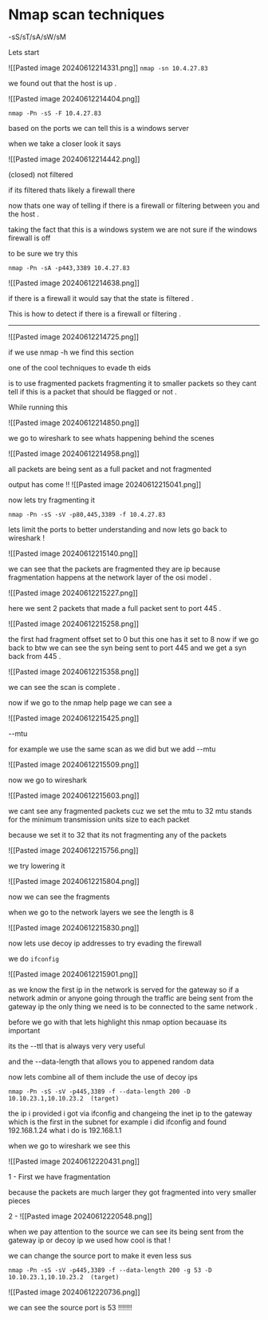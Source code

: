 
# Nmap scan techniques 

-sS/sT/sA/sW/sM


Lets start 

![[Pasted image 20240612214331.png]]
`nmap -sn 10.4.27.83`

we found out that the host is up .


![[Pasted image 20240612214404.png]]

`nmap -Pn -sS -F 10.4.27.83`


based on the ports we can tell this is a windows server

when we take a closer look it says

![[Pasted image 20240612214442.png]]

(closed) not filtered 

if its filtered thats likely a firewall there

now thats one way of telling if there is a firewall or filtering between you and the host .

taking the fact that this is a windows system we are not sure if the windows firewall is off 

to be sure we try this

`nmap -Pn -sA -p443,3389 10.4.27.83`

![[Pasted image 20240612214638.png]]

if there is a firewall it would say that the state is filtered .

This is how to detect if there is a firewall or filtering .

----------------------------------------


![[Pasted image 20240612214725.png]]

if we use nmap -h we find this section


one of the cool techniques to evade th eids

is to use fragmented packets fragmenting it to smaller packets so they cant tell if this is a packet that should be flagged or not .

While running this 

![[Pasted image 20240612214850.png]]

we go to wireshark to see whats happening behind the scenes

![[Pasted image 20240612214958.png]]

all packets are being sent as a full packet and not fragmented 

output has come !!
![[Pasted image 20240612215041.png]]


now lets try fragmenting it 

`nmap -Pn -sS -sV -p80,445,3389 -f 10.4.27.83`

lets limit the ports to better understanding and now lets go back to wireshark !

![[Pasted image 20240612215140.png]]

we can see that the packets are fragmented they are ip because fragmentation happens at the network layer of the osi model .


![[Pasted image 20240612215227.png]]

here we sent 2 packets that made a full packet sent to port 445 .


![[Pasted image 20240612215258.png]]

the first had fragment offset set to 0 but this one has it set to 8 now if we go back to  btw we can see the syn being sent to port 445 and we get a syn back from 445 .

![[Pasted image 20240612215358.png]]

we can see the scan is complete .

now if we go to the nmap help page we can see a 

![[Pasted image 20240612215425.png]]

--mtu 

for example we use the same scan as we did but we add --mtu

![[Pasted image 20240612215509.png]]


now we go to wireshark 



![[Pasted image 20240612215603.png]]

we cant see any fragmented packets cuz we set the mtu to 32 mtu stands for the minimum transmission units size to each packet

because we set it to 32 that its not fragmenting any of the packets 


![[Pasted image 20240612215756.png]]

we try lowering it

![[Pasted image 20240612215804.png]]

now we can see the fragments 

when we go to the network layers we see the length is 8 

![[Pasted image 20240612215830.png]]

now lets use decoy ip addresses to try evading the firewall 

we do 
`ifconfig `

![[Pasted image 20240612215901.png]]

as we know the first ip in the network is served for the gateway so if a network admin or anyone going through the traffic are being sent from the gateway ip the only thing we need is to be connected to the same network .

before we go with that lets highlight this nmap option becauase its important 

its the --ttl that is always very very useful

and the --data-length that allows you to appened random data 

now lets combine all of them include the use of decoy ips

`nmap -Pn -sS -sV -p445,3389 -f --data-length 200 -D 10.10.23.1,10.10.23.2  (target) `

the ip i provided i got via ifconfig and changeing the inet ip to the gateway which is the first in the subnet for example i did ifconfig and found 192.168.1.24 what i do is 192.168.1.1


when we go to wireshark we see this 


![[Pasted image 20240612220431.png]]

1 - First we have fragmentation 

because the packets are much larger they got fragmented into very smaller pieces

2 - ![[Pasted image 20240612220548.png]]

when we pay attention to the source we can see its being sent from the gateway ip or decoy ip we used how cool is that !



we can change the source port to make it even less sus 

`nmap -Pn -sS -sV -p445,3389 -f --data-length 200 -g 53 -D 10.10.23.1,10.10.23.2  (target) `

![[Pasted image 20240612220736.png]]

we can see the source port is 53 !!!!!!! 









